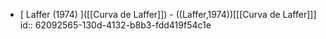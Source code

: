 - [ Laffer (1974) ]([[Curva de Laffer]])  - ((Laffer,1974))[[[Curva de Laffer]]]
  id:: 62092565-130d-4132-b8b3-fdd419f54c1e